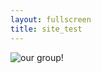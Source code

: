 ```yaml
---
layout: fullscreen
title: site_test
---
```

<img src="{{ site.baseurl }}/assets/img/band.jpeg" alt="our group!" class="full-banner">
